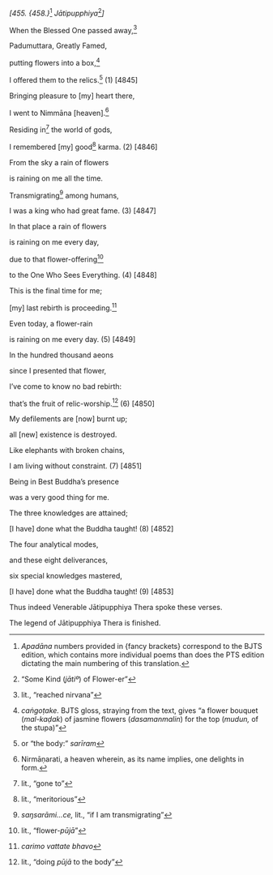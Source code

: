 *\[455. {458.}*[^1] *Jātipupphiya*[^2]*\]*

When the Blessed One passed away,[^3]

Padumuttara, Greatly Famed,

putting flowers into a box,[^4]

I offered them to the relics.[^5] (1) \[4845\]

Bringing pleasure to \[my\] heart there,

I went to Nimmāna \[heaven\].[^6]

Residing in[^7] the world of gods,

I remembered \[my\] good[^8] karma. (2) \[4846\]

From the sky a rain of flowers

is raining on me all the time.

Transmigrating[^9] among humans,

I was a king who had great fame. (3) \[4847\]

In that place a rain of flowers

is raining on me every day,

due to that flower-offering[^10]

to the One Who Sees Everything. (4) \[4848\]

This is the final time for me;

\[my\] last rebirth is proceeding.[^11]

Even today, a flower-rain

is raining on me every day. (5) \[4849\]

In the hundred thousand aeons

since I presented that flower,

I’ve come to know no bad rebirth:

that’s the fruit of relic-worship.[^12] (6) \[4850\]

My defilements are \[now\] burnt up;

all \[new\] existence is destroyed.

Like elephants with broken chains,

I am living without constraint. (7) \[4851\]

Being in Best Buddha’s presence

was a very good thing for me.

The three knowledges are attained;

\[I have\] done what the Buddha taught! (8) \[4852\]

The four analytical modes,

and these eight deliverances,

six special knowledges mastered,

\[I have\] done what the Buddha taught! (9) \[4853\]

Thus indeed Venerable Jātipupphiya Thera spoke these verses.

The legend of Jātipupphiya Thera is finished.

[^1]: *Apadāna* numbers provided in {fancy brackets} correspond to the
    BJTS edition, which contains more individual poems than does the PTS
    edition dictating the main numbering of this translation.

[^2]: “Some Kind (*jātiº*) of Flower-er”

[^3]: lit., “reached nirvana”

[^4]: *caṅgoṭake.* BJTS gloss, straying from the text, gives “a flower
    bouquet (*mal-kaḍak*) of jasmine flowers (*dasamanmalin*) for the
    top (*mudun,* of the stupa)”

[^5]: or “the body:” *sarīram*

[^6]: Nirmāṇarati, a heaven wherein, as its name implies, one delights
    in form.

[^7]: lit., “gone to”

[^8]: lit., “meritorious”

[^9]: *saŋsarāmi...ce,* lit., “if I am transmigrating”

[^10]: lit., “flower-*pūjā*”

[^11]: *carimo vattate bhavo*

[^12]: lit., “doing *pūjā* to the body”

